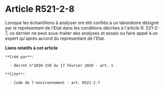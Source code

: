 # Article R521-2-8

Lorsque les échantillons à analyser ont été confiés à un laboratoire désigné par le représentant de l'Etat dans les
conditions décrites à l'article R. 521-2-7, ce dernier ne peut sous-traiter des analyses et essais ou faire appel à un expert
qu'après accord du représentant de l'Etat.

**Liens relatifs à cet article**

	**Créé par**:

	  - Décret n°2010-150 du 17 février 2010 - art. 1

	**Cite**:

	  - Code de l'environnement - art. R521-2-7
